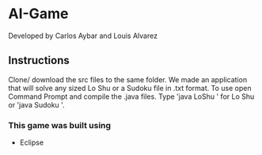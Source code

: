 # AI-Game
Developed by Carlos Aybar and Louis Alvarez

## Instructions
Clone/ download the src files to the same folder. We made an application that will solve any sized Lo Shu or a Sudoku file in .txt format.
To use open Command Prompt and compile the .java files. Type 'java LoShu <Lo Shu txt file location>' for Lo Shu or 'java Sudoku <Sudoku txt file location>'.
  
### This game was built using

* Eclipse

 
